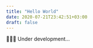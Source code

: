 ```yaml
---
title: "Hello World"
date: 2020-07-21T23:42:51+03:00
draft: false
---
```


👨🏻‍💻 Under development...